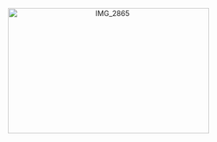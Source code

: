 <p align="center">
<img width="400" height="250" alt="IMG_2865" src="https://files.catbox.moe/konpf4.jpg" />
</p>
